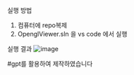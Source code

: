 실행 방법
1. 컴퓨터에 repo복제
2. OpenglViewer.sln 을 vs code 에서 실행

실행 결과
![image](https://github.com/user-attachments/assets/c47ecdd8-18c3-470d-8989-89cac4addcad)


#gpt를 활용하여 제작하였습니다
